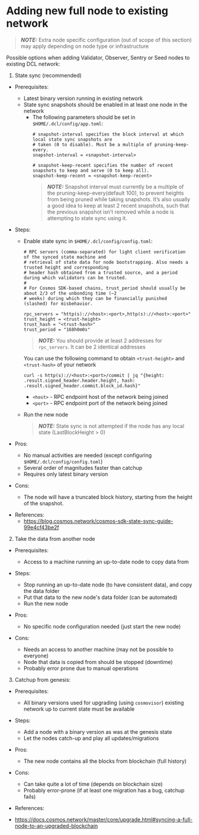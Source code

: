 # Adding new full node to existing network
> **_NOTE:_** Extra node specific configuration (out of scope of this section) may apply depending on node type or infrastructure

Possible options when adding Validator, Observer, Sentry or Seed nodes to existing DCL network:

1) State sync (recommended)
- Prerequisites:
  - Latest binary version running in existing network
  - State sync snapshots should be enabled in at least one node in the network
    - The following parameters should be set in `$HOME/.dcl/config/app.toml`:
      ```
      # snapshot-interval specifies the block interval at which local state sync snapshots are
      # taken (0 to disable). Must be a multiple of pruning-keep-every.
      snapshot-interval = <snapshot-interval>

      # snapshot-keep-recent specifies the number of recent snapshots to keep and serve (0 to keep all).
      snapshot-keep-recent = <snapshot-keep-recent>
      ```
      > **_NOTE:_** Snapshot interval must currently be a multiple of the pruning-keep-every(default 100), to prevent heights from being pruned while taking snapshots. 
      > It’s also usually a good idea to keep at least 2 recent snapshots, such that the previous snapshot isn’t removed while a node is attempting to state sync using it.

- Steps:
  - Enable state sync in `$HOME/.dcl/config/config.toml`:
    ```
    # RPC servers (comma-separated) for light client verification of the synced state machine and
    # retrieval of state data for node bootstrapping. Also needs a trusted height and corresponding
    # header hash obtained from a trusted source, and a period during which validators can be trusted.
    #
    # For Cosmos SDK-based chains, trust_period should usually be about 2/3 of the unbonding time (~2
    # weeks) during which they can be financially punished (slashed) for misbehavior.

    rpc_servers = "http(s)://<host>:<port>,http(s)://<host>:<port>"
    trust_height = <trust-height>
    trust_hash = "<trust-hash>"
    trust_period = "168h0m0s"
    ```
    > **_NOTE:_**  You should provide at least 2 addresses for `rpc_servers`. It can be 2 identical addresses

    You can use the following command to obtain `<trust-height>` and `<trust-hash>` of your network
    ```
    curl -s http(s)://<host>:<port>/commit | jq "{height: .result.signed_header.header.height, hash: .result.signed_header.commit.block_id.hash}"
    ```
    - `<host>` - RPC endpoint host of the network being joined
    - `<port>` - RPC endpoint port of the network being joined

  - Run the new node

    > **_NOTE:_** State sync is not attempted if the node has any local state (LastBlockHeight > 0)

- Pros:
  - No manual activities are needed (except configuring `$HOME/.dcl/config/config.toml`)
  - Several order of magnitudes faster than catchup
  - Requires only latest binary version

- Cons:
  - The node will have a truncated block history, starting from the height of the snapshot.

* References:
  - https://blog.cosmos.network/cosmos-sdk-state-sync-guide-99e4cf43be2f

2) Take the data from another node
- Prerequisites:
  - Access to a machine running an up-to-date node to copy data from

- Steps:
  - Stop running an up-to-date node (to have consistent data), and copy the data folder
  - Put that data to the new node's data folder (can be automated)
  - Run the new node

- Pros:
  - No specific node configuration needed (just start the new node)

- Cons:
  - Needs an access to another machine (may not be possible to everyone)
  - Node that data is copied from should be stopped (downtime)
  - Probably error prone due to manual operations

3) Catchup from genesis:
  - Prerequisites:
    - All binary versions used for upgrading (using `cosmovisor`) existing network up to current state must be available
  - Steps:
    - Add a node with a binary version as was at the genesis state
    - Let the nodes catch-up and play all updates/migrations
  
  - Pros:
    - The new node contains all the blocks from blockchain (full history)

  - Cons:
    - Can take quite a lot of time (depends on blockchain size)
    - Probably error-prone (if at least one migration has a bug, catchup fails)
  
  * References:
  - https://docs.cosmos.network/master/core/upgrade.html#syncing-a-full-node-to-an-upgraded-blockchain